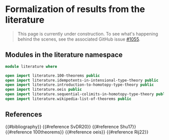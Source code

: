 # Formalization of results from the literature

> This page is currently under construction. To see what's happening behind the
> scenes, see the associated GitHub issue
> [#1055](https://github.com/UniMath/agda-unimath/issues/1055).

## Modules in the literature namespace

```agda
module literature where

open import literature.100-theorems public
open import literature.idempotents-in-intensional-type-theory public
open import literature.introduction-to-homotopy-type-theory public
open import literature.oeis public
open import literature.sequential-colimits-in-homotopy-type-theory public
open import literature.wikipedia-list-of-theorems public
```

## References

{{#bibliography}} {{#reference SvDR20}} {{#reference Shu17}}
{{#reference 100theorems}} {{#reference oeis}} {{#reference Rij22}}
